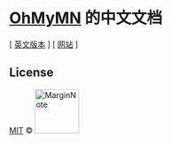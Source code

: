 # [OhMyMN](https://github.com/marginnoteapp/ohmymn) 的中文文档

[ [英文版本](https://github.com/marginnoteapp/ohmymn-docs) ]  [ [网站](ohmymn.marginnote.cn) ]

## License

<a href="https://github.com/marginnoteapp/ohmymn/blob/main/LICENSE">MIT</a> © <a href="https://github.com/marginnoteapp"><img src="https://testmnbbs.oss-cn-zhangjiakou.aliyuncs.com/pic/mn.png?x-oss-process=base_webp" alt="MarginNote" width="80"></a>